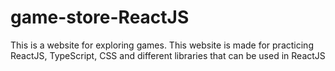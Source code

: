 # game-store-ReactJS
This is a website for exploring games. This website is made for practicing ReactJS, TypeScript, CSS and different libraries that can be used in ReactJS
